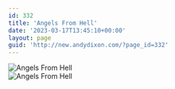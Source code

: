 ```yaml
---
id: 332
title: 'Angels From Hell'
date: '2023-03-17T13:45:10+00:00'
layout: page
guid: 'http://new.andydixon.com/?page_id=332'
---
```


![Angels From Hell](https://i0.wp.com/assets.g8x2.ldn.idrivee2-23.com/posters/Angels%20From%20Hell%2001.jpg?w=1200&ssl=1 "Angels From Hell")  
![Angels From Hell](https://i0.wp.com/assets.g8x2.ldn.idrivee2-23.com/posters/Angels%20From%20Hell%2002.jpg?w=1200&ssl=1 "Angels From Hell")